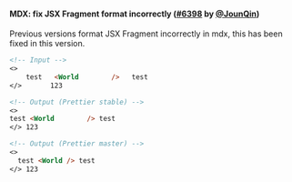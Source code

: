 #### MDX: fix JSX Fragment format incorrectly ([#6398](https://github.com/prettier/prettier/pull/6398) by [@JounQin](https://github.com/JounQin))

Previous versions format JSX Fragment incorrectly in mdx, this has been fixed in this version.

<!-- prettier-ignore -->
```md
<!-- Input -->
<>
    test   <World        />   test
</>       123

<!-- Output (Prettier stable) -->
<>
test <World        /> test
</> 123

<!-- Output (Prettier master) -->
<>
  test <World /> test
</> 123
```
